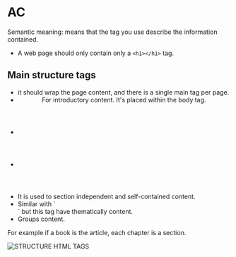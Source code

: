 # AC 
Semantic meaning: means that the tag you use describe the information contained.
- A web page should only contain only a `<h1></h1>` tag.
## Main structure tags
- <main> it should wrap the page content, and there is a single main tag per page.
- <header> For introductory content. It's placed within the body tag.
- <footer> 
- <nav> 
- <article> It is used to section independent and self-contained content.
- <section> Similar with `<article>` but this tag have thematically content.
- <div> Groups content.
For example if a book is the article, each chapter is a section.

<img src="https://imgs.search.brave.com/B0_kgD7shsqTSUMLPCaXUTrLOVFBIJd8dhA4a7wlaVw/rs:fit:1024:768:1/g:ce/aHR0cHM6Ly9zMy5h/bWF6b25hd3MuY29t/L3Zpa2luZ19lZHVj/YXRpb24vd2ViX2Rl/dmVsb3BtZW50L3dl/Yl9hcHBfZW5nL2h0/bWw1X3NlY3Rpb25p/bmdfaGlnaF9sZXZl/bC5qcGc" alt="STRUCTURE HTML TAGS">
